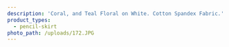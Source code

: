 ```yaml
---
description: 'Coral, and Teal Floral on White. Cotton Spandex Fabric.'
product_types:
  - pencil-skirt
photo_path: /uploads/172.JPG
---
```

